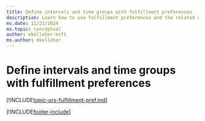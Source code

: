 ```yaml
---
title: Define intervals and time groups with fulfillment preferences
description: Learn how to use fulfillment preferences and the related concepts of intervals and time groups in Dynamics 365 Field Service.
ms.date: 11/21/2024
ms.topic: conceptual
author: mkelleher-msft
ms.author: mkelleher
---
```

# Define intervals and time groups with fulfillment preferences

[!INCLUDE[topic-urs-fulfillment-pref.md](../shared/urs/fulfillment-pref.md)]

[!INCLUDE[footer-include](../includes/footer-banner.md)]

